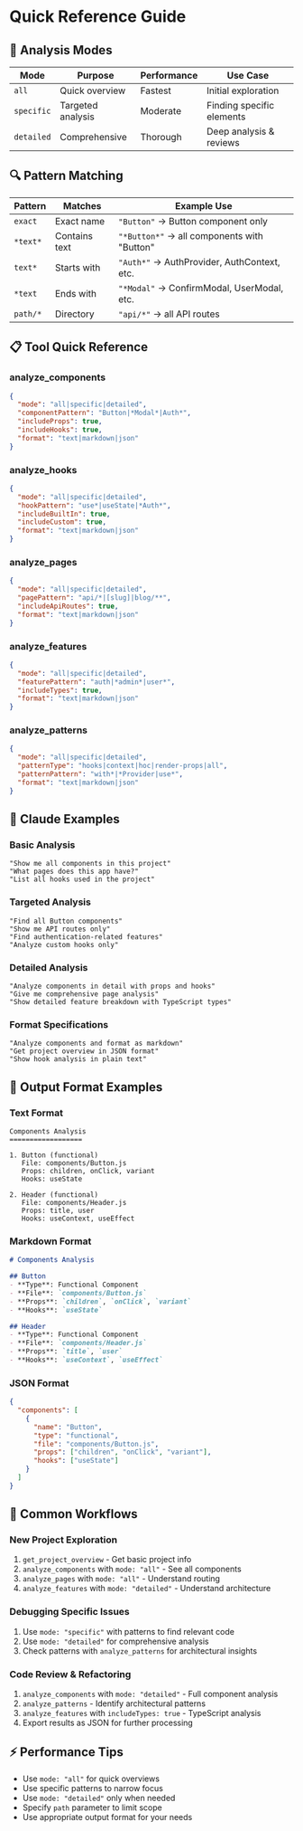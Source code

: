 # Quick Reference Guide

## 🎯 Analysis Modes

| Mode | Purpose | Performance | Use Case |
|------|---------|-------------|----------|
| `all` | Quick overview | Fastest | Initial exploration |
| `specific` | Targeted analysis | Moderate | Finding specific elements |
| `detailed` | Comprehensive | Thorough | Deep analysis & reviews |

## 🔍 Pattern Matching

| Pattern | Matches | Example Use |
|---------|---------|-------------|
| `exact` | Exact name | `"Button"` → Button component only |
| `*text*` | Contains text | `"*Button*"` → all components with "Button" |
| `text*` | Starts with | `"Auth*"` → AuthProvider, AuthContext, etc. |
| `*text` | Ends with | `"*Modal"` → ConfirmModal, UserModal, etc. |
| `path/*` | Directory | `"api/*"` → all API routes |

## 📋 Tool Quick Reference

### analyze_components
```json
{
  "mode": "all|specific|detailed",
  "componentPattern": "Button|*Modal*|Auth*",
  "includeProps": true,
  "includeHooks": true,
  "format": "text|markdown|json"
}
```

### analyze_hooks
```json
{
  "mode": "all|specific|detailed", 
  "hookPattern": "use*|useState|*Auth*",
  "includeBuiltIn": true,
  "includeCustom": true,
  "format": "text|markdown|json"
}
```

### analyze_pages
```json
{
  "mode": "all|specific|detailed",
  "pagePattern": "api/*|[slug]|blog/**",
  "includeApiRoutes": true,
  "format": "text|markdown|json"
}
```

### analyze_features
```json
{
  "mode": "all|specific|detailed",
  "featurePattern": "auth|*admin*|user*",
  "includeTypes": true,
  "format": "text|markdown|json"
}
```

### analyze_patterns
```json
{
  "mode": "all|specific|detailed",
  "patternType": "hooks|context|hoc|render-props|all",
  "patternPattern": "with*|*Provider|use*",
  "format": "text|markdown|json"
}
```

## 💬 Claude Examples

### Basic Analysis
```
"Show me all components in this project"
"What pages does this app have?"
"List all hooks used in the project"
```

### Targeted Analysis
```
"Find all Button components"
"Show me API routes only"
"Find authentication-related features"
"Analyze custom hooks only"
```

### Detailed Analysis
```
"Analyze components in detail with props and hooks"
"Give me comprehensive page analysis"
"Show detailed feature breakdown with TypeScript types"
```

### Format Specifications
```
"Analyze components and format as markdown"
"Get project overview in JSON format"
"Show hook analysis in plain text"
```

## 🎨 Output Format Examples

### Text Format
```
Components Analysis
==================

1. Button (functional)
   File: components/Button.js
   Props: children, onClick, variant
   Hooks: useState

2. Header (functional)
   File: components/Header.js
   Props: title, user
   Hooks: useContext, useEffect
```

### Markdown Format
```markdown
# Components Analysis

## Button
- **Type**: Functional Component
- **File**: `components/Button.js`
- **Props**: `children`, `onClick`, `variant`
- **Hooks**: `useState`

## Header
- **Type**: Functional Component  
- **File**: `components/Header.js`
- **Props**: `title`, `user`
- **Hooks**: `useContext`, `useEffect`
```

### JSON Format
```json
{
  "components": [
    {
      "name": "Button",
      "type": "functional",
      "file": "components/Button.js",
      "props": ["children", "onClick", "variant"],
      "hooks": ["useState"]
    }
  ]
}
```

## 🚀 Common Workflows

### New Project Exploration
1. `get_project_overview` - Get basic project info
2. `analyze_components` with `mode: "all"` - See all components
3. `analyze_pages` with `mode: "all"` - Understand routing
4. `analyze_features` with `mode: "detailed"` - Understand architecture

### Debugging Specific Issues
1. Use `mode: "specific"` with patterns to find relevant code
2. Use `mode: "detailed"` for comprehensive analysis
3. Check patterns with `analyze_patterns` for architectural insights

### Code Review & Refactoring
1. `analyze_components` with `mode: "detailed"` - Full component analysis
2. `analyze_patterns` - Identify architectural patterns
3. `analyze_features` with `includeTypes: true` - TypeScript analysis
4. Export results as JSON for further processing

## ⚡ Performance Tips

- Use `mode: "all"` for quick overviews
- Use specific patterns to narrow focus
- Use `mode: "detailed"` only when needed
- Specify `path` parameter to limit scope
- Use appropriate output format for your needs
